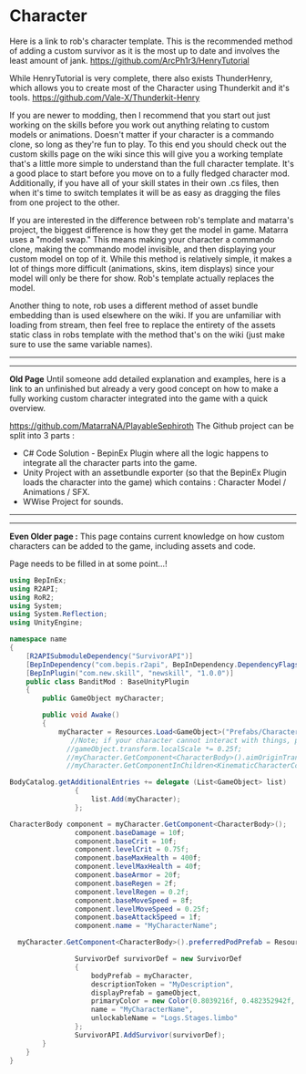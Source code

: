 # Character

Here is a link to rob's character template. This is the recommended method of adding a custom survivor as it is the most up to date and involves the least amount of jank.
https://github.com/ArcPh1r3/HenryTutorial

While HenryTutorial is very complete, there also exists ThunderHenry, which allows you to create most of the Character using Thunderkit and it's tools.
https://github.com/Vale-X/Thunderkit-Henry

If you are newer to modding, then I recommend that you start out just working on the skills before you work out anything relating to custom models or animations. Doesn't matter if your character is a commando clone, so long as they're fun to play. To this end you should check out the custom skills page on the wiki since this will give you a working template that's a little more simple to understand than the full character template. It's a good place to start before you move on to a fully fledged character mod. Additionally, if you have all of your skill states in their own .cs files, then when it's time to switch templates it will be as easy as dragging the files from one project to the other.

If you are interested in the difference between rob's template and matarra's project, the biggest difference is how they get the model in game. Matarra uses a "model swap." This means making your character a commando clone, making the commando model invisible, and then displaying your custom model on top of it. While this method is relatively simple, it makes a lot of things more difficult (animations, skins, item displays) since your model will only be there for show. Rob's template actually replaces the model.

Another thing to note, rob uses a different method of asset bundle embedding than is used elsewhere on the wiki. If you are unfamiliar with loading from stream, then feel free to replace the entirety of the assets static class in robs template with the method that's on the wiki (just make sure to use the same variable names).

---
---
**Old Page**
Until someone add detailed explanation and examples, here is a link to an unfinished but already a very good concept on how to make a fully working custom character integrated into the game with a quick overview.

https://github.com/MatarraNA/PlayableSephiroth
The Github project can be split into 3 parts :
- C# Code Solution - BepinEx Plugin where all the logic happens to integrate all the character parts into the game.
- Unity Project with an assetbundle exporter (so that the BepinEx Plugin loads the character into the game) which contains : Character Model / Animations / SFX.
- WWise Project for sounds.

---
---
**Even Older page :**
This page contains current knowledge on how custom characters can be added to the game, including assets and code.

Page needs to be filled in at some point...!

```cs
using BepInEx;
using R2API;
using RoR2;
using System;
using System.Reflection;
using UnityEngine;

namespace name
{    
    [R2APISubmoduleDependency("SurvivorAPI")]
    [BepInDependency("com.bepis.r2api", BepInDependency.DependencyFlags.HardDependency)]
    [BepInPlugin("com.new.skill", "newskill", "1.0.0")]
    public class BanditMod : BaseUnityPlugin
    {
        public GameObject myCharacter;

        public void Awake()
        {
            myCharacter = Resources.Load<GameObject>("Prefabs/CharacterBodies/ScavBody").InstantiateClone("Prefabs/CharacterBodies/ScavPlayerBody");
               //Note; if your character cannot interact with things, play around with the following value after uncommenting them
              //gameObject.transform.localScale *= 0.25f;
              //myCharacter.GetComponent<CharacterBody>().aimOriginTransform.Translate(new Vector3(0, -6, 0));
              //myCharacter.GetComponentInChildren<KinematicCharacterController.KinematicCharacterMotor>().SetCapsuleDimensions(behaviour.Capsule.radius * 0.25f, behaviour.Capsule.height * 0.25f, -3f);

BodyCatalog.getAdditionalEntries += delegate (List<GameObject> list)
                {
                    list.Add(myCharacter);
                };

CharacterBody component = myCharacter.GetComponent<CharacterBody>();
                component.baseDamage = 10f;
                component.baseCrit = 10f;
                component.levelCrit = 0.75f;
                component.baseMaxHealth = 400f;
                component.levelMaxHealth = 40f;
                component.baseArmor = 20f;
                component.baseRegen = 2f;
                component.levelRegen = 0.2f;
                component.baseMoveSpeed = 8f;
                component.levelMoveSpeed = 0.25f;
                component.baseAttackSpeed = 1f;
                component.name = "MyCharacterName";

  myCharacter.GetComponent<CharacterBody>().preferredPodPrefab = Resources.Load<GameObject>("Prefabs/CharacterBodies/toolbotbody").GetComponent<CharacterBody>().preferredPodPrefab;

                SurvivorDef survivorDef = new SurvivorDef
                {
                    bodyPrefab = myCharacter,
                    descriptionToken = "MyDescription",
                    displayPrefab = gameObject,
                    primaryColor = new Color(0.8039216f, 0.482352942f, 0.843137264f),
                    name = "MyCharacterName",
                    unlockableName = "Logs.Stages.limbo"
                };
                SurvivorAPI.AddSurvivor(survivorDef);
        }
    }
}
```